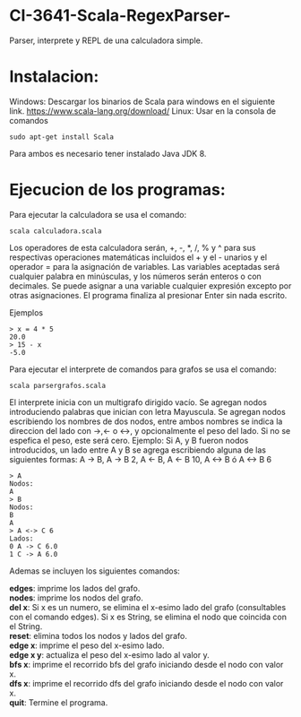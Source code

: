 # CI-3641-Scala-RegexParser-
Parser, interprete y REPL de una calculadora simple.

# Instalacion:
Windows:
        Descargar los binarios de Scala para windows en el siguiente link.
        https://www.scala-lang.org/download/
Linux:
        Usar en la consola de comandos
```
sudo apt-get install Scala
```

Para ambos es necesario tener instalado Java JDK 8.

# Ejecucion de los programas:

Para ejecutar la calculadora se usa el comando:
```
scala calculadora.scala
```

Los operadores de esta calculadora serán, +, -, *, /, % y ^ para sus respectivas operaciones matemáticas 
incluidos el + y el - unarios y el operador = para la asignación de variables. Las variables aceptadas
será cualquier palabra en minúsculas, y los números serán enteros o con decimales. Se puede asignar a una
variable cualquier expresión excepto por otras asignaciones. El programa finaliza al presionar Enter sin 
nada escrito.

Ejemplos
```
> x = 4 * 5
20.0
> 15 - x
-5.0
```
Para ejecutar el interprete de comandos para grafos se usa el comando:
```
scala parsergrafos.scala
```
El interprete inicia con un multigrafo dirigido vacío. Se agregan nodos introduciendo palabras que inician 
con letra Mayuscula. Se agregan nodos escribiendo los nombres de dos nodos, entre ambos nombres se indica 
la direccion del lado con ->,<- o <->,  y opcionalmente el peso del lado. Si no se espefica el peso, este 
será cero.
Ejemplo: Si A, y B fueron nodos introducidos, un lado entre A y B se agrega escribiendo alguna de las 
siguientes formas: A -> B, A -> B 2, A <- B, A <- B 10, A <-> B ó A <-> B 6
```
> A
Nodos:
A
> B
Nodos:
B
A
> A <-> C 6
Lados:
0 A -> C 6.0
1 C -> A 6.0
```
Ademas se incluyen los siguientes comandos:

**edges**: imprime los lados del grafo.  
**nodes**: imprime los nodos del grafo.  
**del x**: Si x es un numero, se elimina el x-esimo lado del grafo (consultables con el comando edges). Si x es
String, se elimina el nodo que coincida con el String.  
**reset**: elimina todos los nodos y lados del grafo.  
**edge x**: imprime el peso del x-esimo lado.  
**edge x y**: actualiza el peso del x-esimo lado al valor y.  
**bfs x**: imprime el recorrido bfs del grafo iniciando desde el nodo con valor x.  
**dfs x**: imprime el recorrido dfs del grafo iniciando desde el nodo con valor x.   
**quit**: Termine el programa.  

